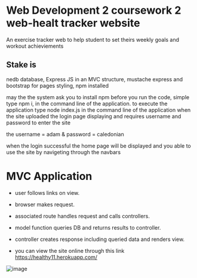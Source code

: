 # Web Development 2 coursework 2 web-healt tracker website 
An exercise tracker web to help student to set theirs weekly goals and workout achieviements

## Stake is
nedb database, Express JS in an MVC structure, mustache express and bootstrap for pages styling, npm installed


may the the system ask you to install npm before you run the code, simple type npm i, in the command line of the application.
to execute the application type node index.js in the command line of the application 
when the site uploaded the login page displaying and requires username and password to enter the site

the username = adam &
password = caledonian

when the login successful the home page will be displayed and you able to use the site by navigeting through the navbars

# MVC Application 
- user follows links on view.
- browser makes request.
- associated route handles request and calls controllers.
- model function queries DB and returns results to controller.
- controller creates response including queried data and renders view.


- you can view the site online through this link
https://healthy11.herokuapp.com/


![image](https://user-images.githubusercontent.com/73762898/117603480-1bae3f80-b14b-11eb-9de9-927bbd1b1d91.png)
